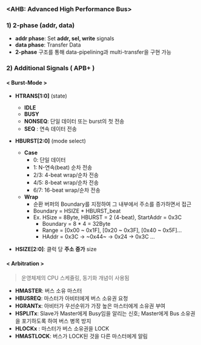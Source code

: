 ### <AHB: Advanced High Performance Bus>
### 1) 2-phase (addr, data)
- __addr phase__: Set __addr, sel, write__ signals
- __data phase__: Transfer Data
- __2-phase__ 구조를 통해 data-pipelining과 multi-transfer을 구현 가능

### 2) Additional Signals ( APB+ )
#### < Burst-Mode >
* __HTRANS[1:0]__ (state)
  * __IDLE__ 
  * __BUSY__ 
  * __NONSEQ__: 단일 데이터 또는 burst의 첫 전송
  * __SEQ__   : 연속 데이터 전송
   
* __HBURST[2:0]__ (mode select)
  * __Case__
    * 0: 단일 데이터
    * 1: N-연속(beat) 순차 전송
    * 2/3: 4-beat wrap/순차 전송
    * 4/5: 8-beat wrap/순차 전송
    * 6/7: 16-beat wrap/순차 전송
  * __Wrap__
    * 순환 버퍼의 Boundary를 지정하여 그 내부에서 주소를 증가하면서 접근
    * Boundary = HSIZE * HBURST_beat
    * Ex. HSize = 8Byte, HBURST = 2 (4-beat), StartAddr = 0x3C
      * Boundary  = 8 * 4 = 32Byte
      * Range     = [0x00 ~ 0x1F], [0x20 ~ 0x3F], [0x40 ~ 0x5F]...
      * HAddr     = 0x3C -> ~0x44~ -> 0x24 -> 0x3C ...
  
* __HSIZE[2:0]__: 클럭 당 __주소 증가__ size

#### < Arbitration >
> 운영체제의 CPU 스케쥴링, 동기화 개념이 사용됨
* __HMASTER__: 버스 소유 마스터
* __HBUSREQ__: 마스터가 아비터에게 버스 소유권 요청
* __HGRANTx__: 아비터가 우선순위가 가장 높은 마스터에게 소유권 부여
* __HSPLITx__: Slave가 Master에게 Busy임을 알리는 신호; Master에게 Bus 소유권을 포기하도록 하여 버스 병목 방지
* __HLOCKx__ : 마스터가 버스 소유권을 LOCK
* __HMASTLOCK__: 버스가 LOCK된 것을 다른 마스터에게 알림 

